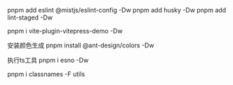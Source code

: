 pnpm add eslint @mistjs/eslint-config -Dw
pnpm add husky -Dw
pnpm add lint-staged -Dw

pnpm i vite-plugin-vitepress-demo -Dw

安装颜色生成
pnpm install @ant-design/colors -Dw

执行ts工具
pnpm i esno -Dw

pnpm i classnames -F utils